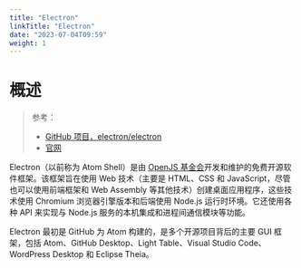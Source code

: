 ```yaml
---
title: "Electron"
linkTitle: "Electron"
date: "2023-07-04T09:59"
weight: 1
---
```


# 概述

> 参考：
> 
> - [GitHub 项目，electron/electron](https://github.com/electron/electron)
> - [官网](https://www.electronjs.org/)

Electron（以前称为 Atom Shell）是由 [OpenJS 基金会](https://en.wikipedia.org/wiki/OpenJS_Foundation)开发和维护的免费开源软件框架。该框架旨在使用 Web 技术（主要是 HTML、CSS 和 JavaScript，尽管也可以使用前端框架和 Web Assembly 等其他技术）创建桌面应用程序，这些技术使用 Chromium 浏览器引擎版本和后端使用 Node.js 运行时环境。它还使用各种 API 来实现与 Node.js 服务的本机集成和进程间通信模块等功能。

Electron 最初是 GitHub 为 Atom 构建的，是多个开源项目背后的主要 GUI 框架，包括 Atom、GitHub Desktop、Light Table、Visual Studio Code、WordPress Desktop 和 Eclipse Theia。

